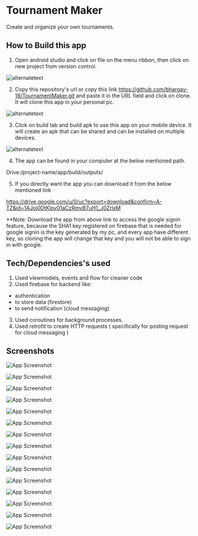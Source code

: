 
# Tournament Maker

Create and organize your own tournaments.

## How to Build this app

1. Open android studio and click on file on the menu ribbon, then click on new project from version control.

![alternatetext](https://firebasestorage.googleapis.com/v0/b/tournament-maker-478a7.appspot.com/o/Screenshot%202021-11-26%20204100.jpg?alt=media&token=658679ab-60f5-4374-8e51-951402968c87.png)

2. Copy this repository's url or copy this link https://github.com/bhargav-18/TournamentMaker.git and paste it in the URL field and click on clone.
It will clone this app in your personal pc.

![alternatetext](https://firebasestorage.googleapis.com/v0/b/tournament-maker-478a7.appspot.com/o/Screenshot%202021-11-26%20203730.jpg?alt=media&token=41f091b5-207f-4437-9bed-23e5c1782e26)

3. Click on build tab and build apk to use this app on your mobile device. It will create an apk that can be shared and can be installed on multiple devices.

![alternatetext](https://firebasestorage.googleapis.com/v0/b/tournament-maker-478a7.appspot.com/o/Screenshot%202021-11-26%20204540.jpg?alt=media&token=2e88a6ec-48a6-4c7c-9863-78762b6b2439)

4. The app can be found in your computer at the below mentioned path.

Drive:/project-name/app/build/outputs/

5. If you directly want the app you can download it from the below mentioned link

https://drive.google.com/u/0/uc?export=download&confirm=A-TZ&id=1AJoj0DtKlpv01aCzRmvB7uH1_J0ZrlxM

**Note: Download the app from above link to access the google signin feature, because the SHA1 key registered on firebase that is needed for google signin is the key generated by my pc, and every app have different key, so cloning the app will change that key and you will not be able to sign in with google.
## Tech/Dependencies's used

1.  Used viewmodels, events  and flow for cleaner code
2.  Used firebase for backend like: 
- authentication
- to store data (firestore) 
- to send notification (cloud messaging)
3. Used coroutines for background processes.
4. Used retrofit to create HTTP requests ( specifically for posting request for cloud messaging )



## Screenshots

![App Screenshot](https://firebasestorage.googleapis.com/v0/b/tournament-maker-478a7.appspot.com/o/1.png?alt=media&token=a823090a-6f75-4b40-94fe-82df690a1727)

![App Screenshot](https://firebasestorage.googleapis.com/v0/b/tournament-maker-478a7.appspot.com/o/2.png?alt=media&token=2f6394bd-4164-4f84-9d4e-f41db3a28acc)

![App Screenshot](https://firebasestorage.googleapis.com/v0/b/tournament-maker-478a7.appspot.com/o/3.png?alt=media&token=7e4dc9c6-e7e7-490c-ba3f-f3e6ed8fd207)

![App Screenshot](https://firebasestorage.googleapis.com/v0/b/tournament-maker-478a7.appspot.com/o/4.png?alt=media&token=b597805d-be29-4f6d-8a90-4b313b8c8b8d)

![App Screenshot](https://firebasestorage.googleapis.com/v0/b/tournament-maker-478a7.appspot.com/o/5.png?alt=media&token=e6952939-f12a-4316-8170-14b003e325db)

![App Screenshot](https://firebasestorage.googleapis.com/v0/b/tournament-maker-478a7.appspot.com/o/6.png?alt=media&token=aa97d689-a955-4e9f-9256-2ee87ed4ec44)

![App Screenshot](https://firebasestorage.googleapis.com/v0/b/tournament-maker-478a7.appspot.com/o/7.png?alt=media&token=95e687f6-28c9-492f-aa6e-552122ba16a7)

![App Screenshot](https://firebasestorage.googleapis.com/v0/b/tournament-maker-478a7.appspot.com/o/8.png?alt=media&token=983dbf76-0d07-423b-aed5-ac86220daeb7)

![App Screenshot](https://firebasestorage.googleapis.com/v0/b/tournament-maker-478a7.appspot.com/o/9.png?alt=media&token=71e6bbfe-f036-45e1-a85c-904c8652ed98)

![App Screenshot](https://firebasestorage.googleapis.com/v0/b/tournament-maker-478a7.appspot.com/o/10.png?alt=media&token=65896013-259b-4f44-92d4-29f49f91d7b4)

![App Screenshot](https://firebasestorage.googleapis.com/v0/b/tournament-maker-478a7.appspot.com/o/12.png?alt=media&token=ecd6d441-9097-475c-a08f-b6a76c6c0109)

![App Screenshot](https://firebasestorage.googleapis.com/v0/b/tournament-maker-478a7.appspot.com/o/13.png?alt=media&token=297f9375-a689-4ff5-9088-c9318e0292a6)

![App Screenshot](https://firebasestorage.googleapis.com/v0/b/tournament-maker-478a7.appspot.com/o/14.png?alt=media&token=799ef2e8-2a0e-41bc-9f80-7e907e2acecb)

![App Screenshot](https://firebasestorage.googleapis.com/v0/b/tournament-maker-478a7.appspot.com/o/15.png?alt=media&token=cc55cdb9-b479-4aba-bca8-663577856014)

![App Screenshot](https://firebasestorage.googleapis.com/v0/b/tournament-maker-478a7.appspot.com/o/16.png?alt=media&token=cedbb215-0940-4386-905d-ea2170cb661a)
